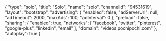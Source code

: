 {
    "type": "solo",
    "title": "Solo",
    "name": "solo",
    "channelId": "94531619",
    "layout": "bootstrap",
    "advertising": {
        "enabled": false,
        "adServerUrl": null,
        "adTimeout": 2000,
        "maxAds": 100,
        "adInterval": 0
    },
    "preload": false,
    "sharing": {
        "enabled": true,
        "networks": [
            "facebook",
            "twitter",
            "pinterest",
            "google-plus",
            "linkedin",
            "email"
        ],
        "domain": "videos.pochipochi.com"
    },
    "autoplay": true
}